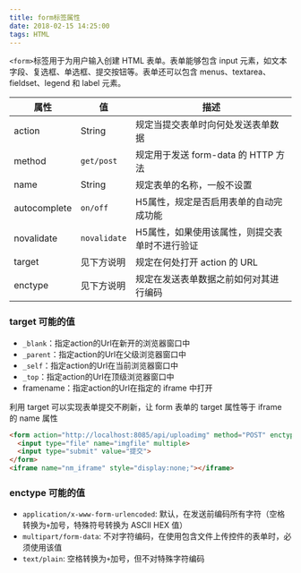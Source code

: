 ```yaml
---
title: form标签属性
date: 2018-02-15 14:25:00
tags: HTML
---
```

`<form>`标签用于为用户输入创建 HTML 表单。表单能够包含 input 元素，如文本字段、复选框、单选框、提交按钮等。表单还可以包含 menus、textarea、fieldset、legend 和 label 元素。

属性 | 值 | 描述
--- | --- | ---
action | String | 规定当提交表单时向何处发送表单数据
method | `get/post` | 规定用于发送 form-data 的 HTTP 方法
name | String | 规定表单的名称，一般不设置
autocomplete | `on/off` | H5属性，规定是否启用表单的自动完成功能
novalidate	| `novalidate` | H5属性，如果使用该属性，则提交表单时不进行验证
target	| 见下方说明 | 规定在何处打开 action 的 URL
enctype	| 见下方说明 | 规定在发送表单数据之前如何对其进行编码

### target 可能的值
* `_blank`：指定action的Url在新开的浏览器窗口中
* `_parent`：指定action的Url在父级浏览器窗口中
* `_self`：指定action的Url在当前浏览器窗口中
* `_top`：指定action的Url在顶级浏览器窗口中
* framename：指定action的Url在指定的 iframe 中打开

利用 target 可以实现表单提交不刷新，让 form 表单的 target 属性等于 iframe 的 name 属性
```html
<form action="http://localhost:8085/api/uploadimg" method="POST" enctype="multipart/form-data" target="nm_iframe">
  <input type="file" name="imgfile" multiple>
  <input type="submit" value="提交">
</form>
<iframe name="nm_iframe" style="display:none;"></iframe>
```

### enctype 可能的值
* `application/x-www-form-urlencoded`: 默认，在发送前编码所有字符（空格转换为`+`加号，特殊符号转换为 ASCII HEX 值）
* `multipart/form-data`: 不对字符编码，在使用包含文件上传控件的表单时，必须使用该值
* `text/plain`: 空格转换为`+`加号，但不对特殊字符编码